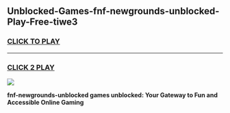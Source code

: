 
## Unblocked-Games-fnf-newgrounds-unblocked-Play-Free-tiwe3
<h3>
<a href="https://premium76.site?title=fnf-newgrounds-unblocked&ref=12A">CLICK TO PLAY</a></h3>
<hr>

<h3>
<a href="https://premium76.site?title=fnf-newgrounds-unblocked&ref=12A">CLICK 2 PLAY</a>
  
</h3>

<a href="https://premium76.site?title=fnf-newgrounds-unblocked&ref=12A"><img src="https://clearcache.store/games.png"></a>


**fnf-newgrounds-unblocked games unblocked: Your Gateway to Fun and Accessible Online Gaming**
